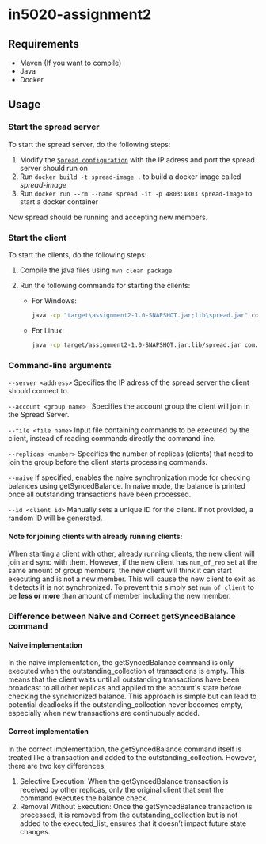 # in5020-assignment2

## Requirements

- Maven (If you want to compile)
- Java
- Docker

## Usage

### Start the spread server

To start the spread server, do the following steps:

1. Modify the [`Spread configuration`](./spread.conf) with the IP adress and port the spread server should run on
2. Run `docker build -t spread-image .` to build a docker image called _spread-image_
3. Run `docker run --rm --name spread -it -p 4803:4803 spread-image` to start a docker container

Now spread should be running and accepting new members.

### Start the client

To start the clients, do the following steps:

1. Compile the java files using `mvn clean package`
2. Run the following commands for starting the clients:

   - For Windows:
     ```sh
     java -cp "target\assignment2-1.0-SNAPSHOT.jar;lib\spread.jar" com.example.Client --server 127.0.0.1 --account Group10 --file exampleinputfile.txt --replicas 2 --id 1
     ```
   - For Linux:

     ```sh
     java -cp target/assignment2-1.0-SNAPSHOT.jar:lib/spread.jar com.example.Client --server 127.0.0.1 --account Group10 --file exampleinputfile.txt --replicas 2 --id 1
     ```

### Command-line arguments

`--server <address>`
Specifies the IP adress of the spread server the client should connect to.

`--account <group name> `
Specifies the account group the client will join in the Spread Server.

`--file <file name>`
Input file containing commands to be executed by the client, instead of reading commands directly the command line.

`--replicas <number>`
Specifies the number of replicas (clients) that need to join the group before the client starts processing commands.

`--naive`
If specified, enables the naive synchronization mode for checking balances using getSyncedBalance. In naive mode, the balance is printed once all outstanding transactions have been processed.

`--ìd <client id>`
Manually sets a unique ID for the client. If not provided, a random ID will be generated.

#### Note for joining clients with already running clients:

When starting a client with other, already running clients, the new client will join and sync with them.
However, if the new client has `num_of_rep` set at the same amount of group members, the new client will think it can start executing and is not a new member.
This will cause the new client to exit as it detects it is not synchronized.
To prevent this simply set `num_of_client` to be **less or more** than amount of member including the new member.

### Difference between Naive and Correct getSyncedBalance command

#### Naive implementation

In the naive implementation, the getSyncedBalance command is only executed when the outstanding_collection of transactions is empty. This means that the client waits until all outstanding transactions have been broadcast to all other replicas and applied to the account's state before checking the synchronized balance. This approach is simple but can lead to potential deadlocks if the outstanding_collection never becomes empty, especially when new transactions are continuously added.

#### Correct implementation

In the correct implementation, the getSyncedBalance command itself is treated like a transaction and added to the outstanding_collection. However, there are two key differences:

1. Selective Execution: When the getSyncedBalance transaction is received by other replicas, only the original client that sent the command executes the balance check.
2. Removal Without Execution: Once the getSyncedBalance transaction is processed, it is removed from the outstanding_collection but is not added to the executed_list, ensures that it doesn’t impact future state changes.
